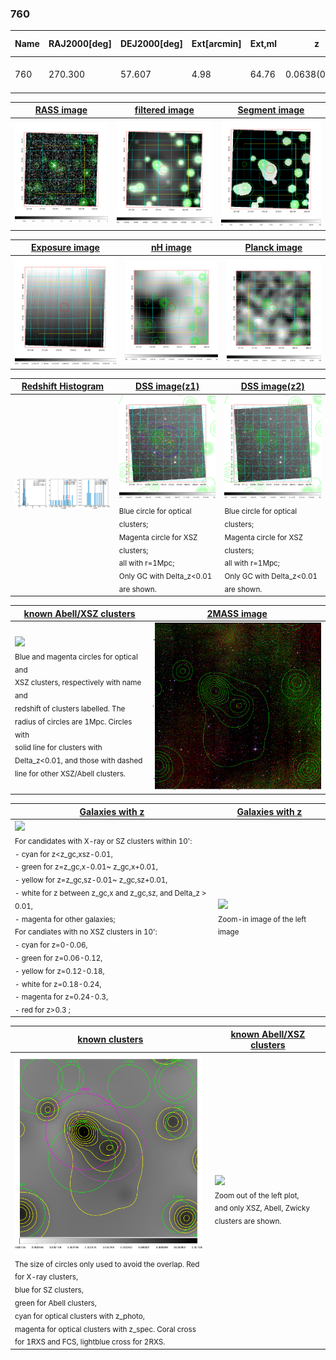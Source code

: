 <div STYLE="page-break-after: always;"></div>

### 760

|Name|RAJ2000[deg]|DEJ2000[deg] |Ext[arcmin]| Ext,ml | z | z_src| C|GC(XSZ,Delta_z<0.01)| GC(OPT,Delta_z<0.01)|GC| R_sig[arcmin] | R500[arcmin] | R500[Mpc]| CRsig[c/s] | CR500[c/s] |L500[1E44 erg/s]|F500[1E-12 erg/s/cm^2]| M500[1E14 Msun]|Tx[keV]|Cnt_sig|Beta|Rc[arcmin]|Comment|Alias|
|---|---|---|---|---|---|------|---|--------|---------|----------|---|---|---|---|---|---|---|---|---|---|---|---|---|---|
|760| 270.300| 57.607| 4.98| 64.76| 0.0638(0.007)| z1, z_xsz| B| L03| A| A, L03, W| 14.650| 8.873| 0.653| 0.108(0.014)| 0.101(0.013)| 0.166(0.018)| 1.694(0.182)| 0.84(0.05)| 1.96(0.07)| 488.5| 0.753(-0.140+0.155)| 7.981(-1.754+1.572)| -| t259|

|[RASS image](../image/760/760_img.pdf)|[filtered image](../image/760/760_fil.pdf)|[Segment image](../image/760/760_seg.pdf)|
|-------------------|--------------------|-------------------|
| <img src="../image/760/760_img.png" width="300">  | <img src="../image/760/760_fil.png" width="300">   | <img src="../image/760/760_seg.png" width="300">  |

|[Exposure image](../image/760/760_mex.pdf)| [nH image](../image/760/760_nh.pdf)| [Planck image](../image/760/760_p.pdf)|
|-------------------|--------------------|-------------------|
|<img src="../image/760/760_mex.png" width="300">   | <img src="../image/760/760_nh.png" width="300">    | <img src="../image/760/760_p.png" width="300"> |

|[Redshift Histogram](../image/760/760_zg.pdf) | [DSS image(z1)](../image/760/760_dss_z1.pdf)      |  [DSS image(z2)](../image/760/760_dss_z2.pdf)    |
|-------------------|--------------------|-------------------|
|<img src="../image/760/760_zg.png" width="300"> |<img src="../image/760/760_dss_z1.png" width="300"> <sub><br>Blue circle for optical clusters; <br>Magenta circle for XSZ clusters; <br>all with r=1Mpc; <br>Only GC with Delta_z<0.01 are shown. </sub>| <img src="../image/760/760_dss_z2.png" width="300"><sub><br>Blue circle for optical clusters; <br>Magenta circle for XSZ clusters; <br>all with r=1Mpc; <br>Only GC with Delta_z<0.01 are shown. </sub> |

|[known Abell/XSZ clusters](../image/760/760_m.pdf) | [2MASS image](../image/760/760_2mass.pdf)      |
|-------------------|-------------------|
|<img src=../image/760/760_m.png width="300"> <br><sub>Blue and magenta circles for optical and <br>XSZ clusters, respectively with name and <br>redshift of clusters labelled. The <br>radius of circles are 1Mpc. Circles with <br>solid line for clusters with <br>Delta_z<0.01, and those with dashed <br>line for other XSZ/Abell clusters.        </sub>|<img src="../image/760/760_2mass.png" width="300">  |

|[Galaxies with z](../image/760/760_opt_ned.pdf) |[Galaxies with z](../image/760/760_opt_ned_zoom.pdf) |
|-------------------|-------------------|
| <img src=../image/760/760_opt_ned.png width="300"> <br><sub> For candidates with X-ray or SZ clusters within 10': <br> - cyan for z<z_gc,xsz-0.01, <br> - green for z=z_gc,x-0.01~ z_gc,x+0.01, <br> - yellow for z=z_gc,sz-0.01~ z_gc,sz+0.01, <br> - white for z between z_gc,x and z_gc,sz, and Delta_z > 0.01, <br> - magenta for other galaxies; <br>For candiates with no XSZ clusters in 10': <br> - cyan for z=0-0.06, <br> - green for z=0.06-0.12, <br> - yellow for z=0.12-0.18, <br> - white for z=0.18-0.24, <br> - magenta for z=0.24-0.3, <br> - red for z>0.3 ;  </sub>|<img src=../image/760/760_opt_ned_zoom.png width="300">  <br><sub> Zoom-in image of the left image</sub>|

|[known clusters](../image/760/760_gc.pdf) |[known Abell/XSZ clusters](../image/760/760_gc_large.pdf) |
|-------------------|-------------------|
| <img src=../image/760/760_gc.png width="300"> <br><sub> The size of circles only used to avoid the overlap. Red for X-ray clusters, <br> blue for SZ clusters, <br> green for Abell clusters, <br> cyan for optical clusters with z_photo, <br> magenta for optical clusters with z_spec. Coral cross for 1RXS and FCS, lightblue cross for 2RXS. </sub>|<img src=../image/760/760_gc_large.png width="300"> <br><sub> Zoom out of the left plot, <br> and only XSZ, Abell, Zwicky clusters are shown. </sub> |



